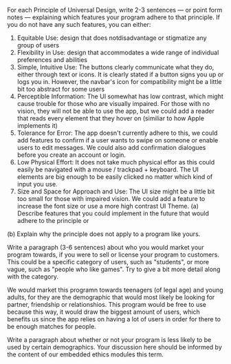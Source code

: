 For each Principle of Universal Design, write 2-3 sentences — or point form notes — explaining which features your program adhere to that principle. If you do not have any such features, you can either:


1. Equitable Use: design that does notdisadvantage or stigmatize any group of users
2. Flexibility in Use: design that accommodates a wide range of individual preferences and abilities
3. Simple, Intuitive Use: The buttons clearly communicate what they do, either through text or icons. It is clearly stated if a button signs you up or logs you in. However, the navbar's icon for compatibility might be a little bit too abstract for some users
4. Perceptible Information: The UI somewhat has low contrast, which might cause trouble for those who are visually impaired. For those with no vision, they will not be able to use the app, but we could add a reader that reads every element that they hover on (similiar to how Apple implements it)
5. Tolerance for Error: The app doesn't currently adhere to this, we could add features to confirm if a user wants to swipe on someone or enable users to edit messages. We could also add confirmation dialogues before you create an account or login.
6. Low Physical Effort: It does not take much physical effor as this could easily be navigated with a mouse / trackpad + keyboard. The UI elements are big enough to be easily clicked no matter which kind of input you use.
7. Size and Space for Approach and Use: The UI size might be a little bit too small for those with impaired vision. We could add a feature to increase the font size or use a more high contrast UI Theme.
(a) Describe features that you could implement in the future that would adhere to the principle or

(b) Explain why the principle does not apply to a program like yours.

Write a paragraph (3-6 sentences) about who you would market your program towards, if you were to sell or license your program to customers. This could be a specific category of users, such as "students", or more vague, such as "people who like games". Try to give a bit more detail along with the category.

We would market this programn towards teenagers (of legal age) and young adults, for they are the demographic that would most likely be looking for partner, friendship or relationshios.
This program would be free to use because this way, it would draw the biggest amount of users, which benefits us since the app relies on having a lot of users in order for there to be enough matches for people. 

Write a paragraph about whether or not your program is less likely to be used by certain demographics. Your discussion here should be informed by the content of our embedded ethics modules this term.

